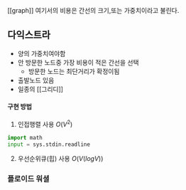 [[graph]]
여기서의 비용은 간선의 크기,또는 가중치이라고 불린다.
##  다익스트라
- 양의 가중치여야함
- 안 방문한 노드중  가장 비용이 적은 간선을 선택
	- 방문한 노드는 최단거리가 확정이됨
- 출발노드 있음
- 일종의 [[그리디]]
#### 구현 방법
1. 인접행렬 사용 $O(V^2)$
```python
import math
input = sys.stdin.readline

```
2. 우선순위큐(힙) 사용 $O(V(logV))$
### 플로이드 워셜